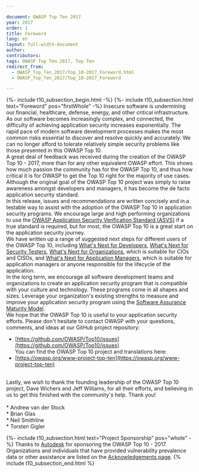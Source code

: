 ```yaml
---

document: OWASP Top Ten 2017
year: 2017
order: 1
title: Foreword
lang: en
layout: full-width-document
author:
contributors:
tags: OWASP Top Ten 2017, Top Ten
redirect_from:
  - OWASP_Top_Ten_2017/Top_10-2017_Foreword.html
  - OWASP_Top_Ten_2017/Top_10-2017_Foreword

---
```


{%- include t10_subsection_begin.html -%}
{%- include t10_subsection.html text="Foreword" pos="firstWhole" -%}
Insecure software is undermining our financial, healthcare, defense, energy, and other critical infrastructure. As our software becomes increasingly complex, and connected, the difficulty of achieving application security increases exponentially. The rapid pace of modern software development processes makes the most common risks essential to discover and resolve quickly and accurately. We can no longer afford to tolerate relatively simple security problems like those presented in this OWASP Top 10.
<br>
A great deal of feedback was received during the creation of the OWASP Top 10 - 2017, more than for any other equivalent OWASP effort. This shows how much passion the community has for the OWASP Top 10, and thus how critical it is for OWASP to get the Top 10 right for the majority of use cases.
<br>
Although the original goal of the OWASP Top 10 project was simply to raise awareness amongst developers and managers, it has become the de facto application security standard.
<br>
In this release, issues and recommendations are written concisely and in a testable way to assist with the adoption of the OWASP Top 10 in application security programs. We encourage large and high performing organizations to use the [OWASP Application Security Verification Standard (ASVS)](/www-project-application-security-verification-standard) if a true standard is required, but for most, the OWASP Top 10 is a great start on the application security journey.
<br>
We have written up a range of suggested next steps for different users of the OWASP Top 10, including [What's Next for Developers](What%27s_Next_for_Developers), [What's Next for Security Testers](What%27s_Next_for_Security_Testers.md), [What's Next for Organizations](What%27s_Next_for_Organizations), which is suitable for CIOs and CISOs, and [What's Next for Application Managers](What%27s_Next_for_Application_Managers), which is suitable for application managers or anyone responsible for the lifecycle of the application.
<br>
In the long term, we encourage all software development teams and organizations to create an application security program that is compatible with your culture and technology. These programs come in all shapes and sizes. Leverage your organization's existing strengths to measure and improve your application security program using the [Software Assurance Maturity Model](/www-project-samm).
<br>
We hope that the OWASP Top 10 is useful to your application security efforts. Please don't hesitate to contact OWASP with your questions, comments, and ideas at our GitHub project repository:<br>
* [https://github.com/OWASP/Top10/issues](https://github.com/OWASP/Top10/issues)<br>
You can find the OWASP Top 10 project and translations here:<br>
* [https://owasp.org/www-project-top-ten](https://owasp.org/www-project-top-ten)<br>
<br>
Lastly, we wish to thank the founding leadership of the OWASP Top 10 project, Dave Wichers and Jeff Williams, for all their efforts, and believing in us to get this finished with the community's help. Thank you!
<br>
<br>
* Andrew van der Stock<br>
* Brian Glas<br>
* Neil Smithline<br>
* Torsten Gigler

{%- include t10_subsection.html text="Project Sponsorship" pos="whole" -%}
Thanks to [Autodesk](https://www.autodesk.com/) for sponsoring the OWASP Top 10 - 2017.
<br>
Organizations and individuals that have provided vulnerability prevalence data or other assistance are listed on the [Acknowledgements page](Top_10-2017_Acknowledgements).
{% include t10_subsection_end.html %}
